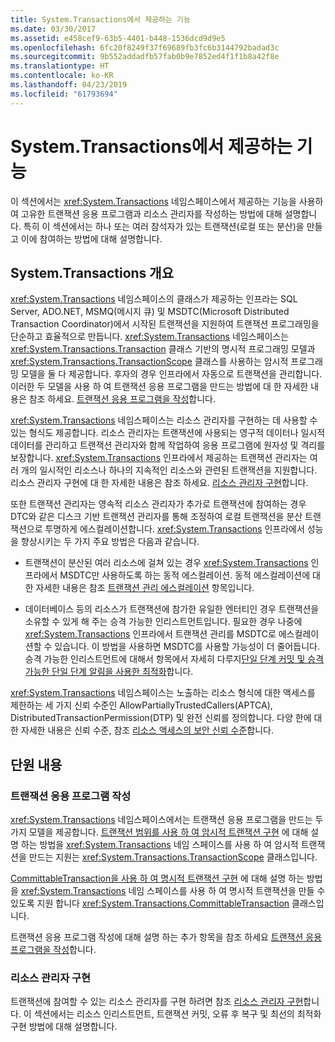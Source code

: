 ```yaml
---
title: System.Transactions에서 제공하는 기능
ms.date: 03/30/2017
ms.assetid: e458cef9-63b5-4401-b448-1536dcd9d9e5
ms.openlocfilehash: 6fc20f8249f37f69689fb3fc6b3144792badad3c
ms.sourcegitcommit: 9b552addadfb57fab0b9e7852ed4f1f1b8a42f8e
ms.translationtype: HT
ms.contentlocale: ko-KR
ms.lasthandoff: 04/23/2019
ms.locfileid: "61793694"
---
```

# <a name="features-provided-by-systemtransactions"></a>System.Transactions에서 제공하는 기능
이 섹션에서는 <xref:System.Transactions> 네임스페이스에서 제공하는 기능을 사용하여 고유한 트랜잭션 응용 프로그램과 리소스 관리자를 작성하는 방법에 대해 설명합니다. 특히 이 섹션에서는 하나 또는 여러 참석자가 있는 트랜잭션(로컬 또는 분산)을 만들고 이에 참여하는 방법에 대해 설명합니다.  
  
## <a name="overview-of-systemtransactions"></a>System.Transactions 개요  
 <xref:System.Transactions> 네임스페이스의 클래스가 제공하는 인프라는 SQL Server, ADO.NET, MSMQ(메시지 큐) 및 MSDTC(Microsoft Distributed Transaction Coordinator)에서 시작된 트랜잭션을 지원하여 트랜잭션 프로그래밍을 단순하고 효율적으로 만듭니다. <xref:System.Transactions> 네임스페이스는 <xref:System.Transactions.Transaction> 클래스 기반의 명시적 프로그래밍 모델과 <xref:System.Transactions.TransactionScope> 클래스를 사용하는 암시적 프로그래밍 모델을 둘 다 제공합니다. 후자의 경우 인프라에서 자동으로 트랜잭션을 관리합니다. 이러한 두 모델을 사용 하 여 트랜잭션 응용 프로그램을 만드는 방법에 대 한 자세한 내용은 참조 하세요. [트랜잭션 응용 프로그램을 작성](../../../../docs/framework/data/transactions/writing-a-transactional-application.md)합니다.  
  
 <xref:System.Transactions> 네임스페이스는 리소스 관리자를 구현하는 데 사용할 수 있는 형식도 제공합니다. 리소스 관리자는 트랜잭션에 사용되는 영구적 데이터나 일시적 데이터를 관리하고 트랜잭션 관리자와 함께 작업하여 응용 프로그램에 원자성 및 격리를 보장합니다. <xref:System.Transactions> 인프라에서 제공하는 트랜잭션 관리자는 여러 개의 일시적인 리소스나 하나의 지속적인 리소스와 관련된 트랜잭션을 지원합니다. 리소스 관리자 구현에 대 한 자세한 내용은 참조 하세요. [리소스 관리자 구현](../../../../docs/framework/data/transactions/implementing-a-resource-manager.md)합니다.  
  
 또한 트랜잭션 관리자는 영속적 리소스 관리자가 추가로 트랜잭션에 참여하는 경우 DTC와 같은 디스크 기반 트랜잭션 관리자를 통해 조정하여 로컬 트랜잭션을 분산 트랜잭션으로 투명하게 에스컬레이션합니다. <xref:System.Transactions> 인프라에서 성능을 향상시키는 두 가지 주요 방법은 다음과 같습니다.  
  
- 트랜잭션이 분산된 여러 리소스에 걸쳐 있는 경우 <xref:System.Transactions> 인프라에서 MSDTC만 사용하도록 하는 동적 에스컬레이션. 동적 에스컬레이션에 대한 자세한 내용은 참조 [트랜잭션 관리 에스컬레이션](../../../../docs/framework/data/transactions/transaction-management-escalation.md) 항목입니다.  
  
- 데이터베이스 등의 리소스가 트랜잭션에 참가한 유일한 엔터티인 경우 트랜잭션을 소유할 수 있게 해 주는 승격 가능한 인리스트먼트입니다. 필요한 경우 나중에 <xref:System.Transactions> 인프라에서 트랜잭션 관리를 MSDTC로 에스컬레이션할 수 있습니다. 이 방법을 사용하면 MSDTC를 사용할 가능성이 더 줄어듭니다. 승격 가능한 인리스트먼트에 대해서 항목에서 자세히 다루지[단일 단계 커밋 및 승격 가능한 단일 단계 알림을 사용한 최적화](../../../../docs/framework/data/transactions/optimization-spc-and-promotable-spn.md)합니다.  
  
 <xref:System.Transactions> 네임스페이스는 노출하는 리소스 형식에 대한 액세스를 제한하는 세 가지 신뢰 수준인 AllowPartiallyTrustedCallers(APTCA), DistributedTransactionPermission(DTP) 및 완전 신뢰를 정의합니다. 다양 한에 대 한 자세한 내용은 신뢰 수준, 참조 [리소스 액세스의 보안 신뢰 수준](../../../../docs/framework/data/transactions/security-trust-levels-in-accessing-resources.md)합니다.  
  
## <a name="in-this-section"></a>단원 내용  
  
### <a name="writing-a-transactional-application"></a>트랜잭션 응용 프로그램 작성  
 <xref:System.Transactions> 네임스페이스에서는 트랜잭션 응용 프로그램을 만드는 두 가지 모델을 제공합니다. [트랜잭션 범위를 사용 하 여 암시적 트랜잭션 구현](../../../../docs/framework/data/transactions/implementing-an-implicit-transaction-using-transaction-scope.md) 에 대해 설명 하는 방법을 <xref:System.Transactions> 네임 스페이스를 사용 하 여 암시적 트랜잭션을 만드는 지원는 <xref:System.Transactions.TransactionScope> 클래스입니다.  
  
 [CommittableTransaction을 사용 하 여 명시적 트랜잭션 구현](../../../../docs/framework/data/transactions/implementing-an-explicit-transaction-using-committabletransaction.md) 에 대해 설명 하는 방법을 <xref:System.Transactions> 네임 스페이스를 사용 하 여 명시적 트랜잭션을 만들 수 있도록 지원 합니다 <xref:System.Transactions.CommittableTransaction> 클래스입니다.  
  
 트랜잭션 응용 프로그램 작성에 대해 설명 하는 추가 항목을 참조 하세요 [트랜잭션 응용 프로그램을 작성](../../../../docs/framework/data/transactions/writing-a-transactional-application.md)합니다.  
  
### <a name="implementing-a-resource-manager"></a>리소스 관리자 구현  
 트랜잭션에 참여할 수 있는 리소스 관리자를 구현 하려면 참조 [리소스 관리자 구현](../../../../docs/framework/data/transactions/implementing-a-resource-manager.md)합니다. 이 섹션에서는 리소스 인리스트먼트, 트랜잭션 커밋, 오류 후 복구 및 최선의 최적화 구현 방법에 대해 설명합니다.
